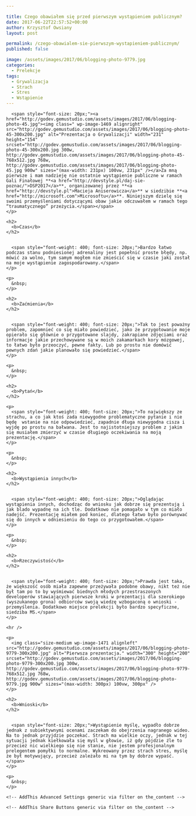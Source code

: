 ```yaml
---

title: Czego obawiałem się przed pierwszym wystąpieniem publicznym?
date: 2017-06-22T22:57:52+00:00
author: Krzysztof Owsiany
layout: post

permalink: /czego-obawialem-sie-pierwszym-wystapieniem-publicznym/
published: false

image: /assets/images/2017/06/blogging-photo-9779.jpg
categories:
  - Prelekcje
tags:
  - Grywalizacja
  - Strach
  - Stres
  - Wstąpienie
---
```

<div id="dslc-theme-content">
  <div id="dslc-theme-content-inner">

      <span style="font-size: 20px;"><a href="http://godev.gemustudio.com/assets/images/2017/06/blogging-photo-45.jpg"><img class=" wp-image-1469 alignright" src="http://godev.gemustudio.com/assets/images/2017/06/blogging-photo-45-300x200.jpg" alt="Prezentacja o Grywalizacji" width="231" height="154" srcset="http://godev.gemustudio.com/assets/images/2017/06/blogging-photo-45-300x200.jpg 300w, http://godev.gemustudio.com/assets/images/2017/06/blogging-photo-45-768x512.jpg 768w, http://godev.gemustudio.com/assets/images/2017/06/blogging-photo-45.jpg 900w" sizes="(max-width: 231px) 100vw, 231px" /></a>Za mną pierwsze i mam nadzieję nie ostatnie wystąpienie publiczne w ramach Gali Finałowej **<a href="http://devstyle.pl/daj-sie-poznac/">DSP2017</a>**, organizowanej przez **<a href="http://devstyle.pl">Macieja Aniserowicza</a>** w siedzibie **<a href="http://microsoft.com">Microsoftu</a>**. Niniejszym dzielę się swoimi przemyśleniami dotyczącymi obaw jakie odczuwałem w ramach tego “traumatycznego” przeżycia.</span></span>
    </p>
    
  <!--break-->
    
    <h2>
      <b>Czas</b>
    </h2>
    

      <span style="font-weight: 400; font-size: 20px;">Bardzo łatwo podczas stanu podniesionej adrenaliny jest popełnić proste błędy, np. mówić za wolno, tym samym mogłem nie zmieścić się w czasie jaki został na moje wystąpienie zagospodarowany.</span>
    </p>
    
    <p>
      &nbsp;
    </p>
    
    <h2>
      <b>Zaćmienia</b>
    </h2>
    

      <span style="font-weight: 400; font-size: 20px;">Tak to jest poważny problem, zapomnieć co się miało powiedzieć, jako że przygotowanie moje opierało się głównie o przygotowane slajdy, zakrapiane zdjęciami oraz informacje jakie przechowywane są w moich zakamarkach kory mózgowej, to łatwo było przeoczyć, pewne fakty. Lub po prostu nie domówić pewnych zdań jakie planowało się powiedzieć.</span>
    </p>
    
    <p>
      &nbsp;
    </p>
    
    <h2>
      <b>Pytań</b>
    </h2>
    
    <p>
      <span style="font-weight: 400; font-size: 20px;">To największy ze strachu, a co jak ktoś zada niewygodne problematyczne pytanie i nie będę  wstanie na nie odpowiedzieć, zapadnie długa niewygodna cisza i wyjdę po prostu na bałwana. Jest to najistotniejszy problem z jakim się musiałem zmierzyć w czasie długiego oczekiwania na moją prezentację.</span>
    </p>
    
    <p>
      &nbsp;
    </p>
    
    <h2>
      <b>Wystąpienia innych</b>
    </h2>
    

      <span style="font-weight: 400; font-size: 20px;">Oglądając wystąpienia innych, dochodząc do wniosku jak dobrze się prezentują i jak blado wypadnę na ich tle. Dodatkowo nie pomagało w tym co miało nadejść. Prezentację miałem pod koniec, dlatego łatwo było porównywać się do innych w odniesieniu do tego co przygotowałem.</span>
    </p>
    
    <p>
      &nbsp;
    </p>
    
    <h2>
      <b>Rzeczywistość</b>
    </h2>
    

      <span style="font-weight: 400; font-size: 20px;">Prawda jest taka, że większość osób miała zapewne przeżywała podobne obawy, nikt też nie był tam po to by wyśmiewać biednych młodych przestraszonych developerów stawiających pierwsze kroki w prezentacji dla szerokiego (wyszukanego grona) odbiorców swoją wiedzę wzbogaconą o wnioski - przemyślenia. Dodatkowo miejsce prelekcji było bardzo specyficzne, siedziba MS.</span>
    </p>
    
    <hr />
    
    <p>
      <img class="size-medium wp-image-1471 alignleft" src="http://godev.gemustudio.com/assets/images/2017/06/blogging-photo-9779-300x200.jpg" alt="Pierwsza prezentacja." width="300" height="200" srcset="http://godev.gemustudio.com/assets/images/2017/06/blogging-photo-9779-300x200.jpg 300w, http://godev.gemustudio.com/assets/images/2017/06/blogging-photo-9779-768x512.jpg 768w, http://godev.gemustudio.com/assets/images/2017/06/blogging-photo-9779.jpg 900w" sizes="(max-width: 300px) 100vw, 300px" />
    </p>
    
    <h2>
      <b>Wnioski</b>
    </h2>
    

      <span style="font-size: 20px;">Wystąpienie myślę, wypadło dobrze jednak z subiektywnymi ocenami zaczekam do obejrzenia nagranego wideo. Na to jednak przyjdzie poczekać. Strach ma wielkie oczy, jednak w tej sytuacji jednak kiełkowała się myśl w głowie, iż gdy pójdzie źle to przecież nic wielkiego się nie stanie, nie jestem profesjonalnym prelegentem pomyłki to normalne. Wykreowany przez strach stres, myślę że był motywujący, przecież zależało mi na tym by dobrze wypaść.</span>
    </p>
    
    <p>
      &nbsp;
    </p>
    
    <!-- AddThis Advanced Settings generic via filter on the_content -->
    
    <!-- AddThis Share Buttons generic via filter on the_content -->
  </div>
</div>